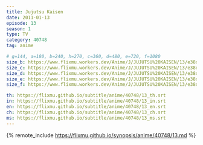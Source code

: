 ```yaml
---
title: Jujutsu Kaisen
date: 2011-01-13
episode: 13
season: 1
type: TV
category: 40748
tag: anime

# g=144, a=180, b=240, h=270, c=360, d=480, e=720, f=1080
size_b: https://www.flixmu.workers.dev/Anime/J/JUJUTSU%20KAISEN/13/e38dff30bf930e4100f2ddedcbb18b4c_3920897.mp4
size_c: https://www.flixmu.workers.dev/Anime/J/JUJUTSU%20KAISEN/13/e38dff30bf930e4100f2ddedcbb18b4c_3920896.mp4
size_d: https://www.flixmu.workers.dev/Anime/J/JUJUTSU%20KAISEN/13/e38dff30bf930e4100f2ddedcbb18b4c_3920898.mp4
size_e: https://www.flixmu.workers.dev/Anime/J/JUJUTSU%20KAISEN/13/e38dff30bf930e4100f2ddedcbb18b4c_3920899.mp4
size_f: https://www.flixmu.workers.dev/Anime/J/JUJUTSU%20KAISEN/13/e38dff30bf930e4100f2ddedcbb18b4c_3920900.mp4

th: https://flixmu.github.io/subtitle/anime/40748/13_th.srt
in: https://flixmu.github.io/subtitle/anime/40748/13_in.srt
en: https://flixmu.github.io/subtitle/anime/40748/13_en.srt
ch: https://flixmu.github.io/subtitle/anime/40748/13_ch.srt
ms: https://flixmu.github.io/subtitle/anime/40748/13_ms.srt
---
```

{% remote_include https://flixmu.github.io/synopsis/anime/40748/13.md %}
